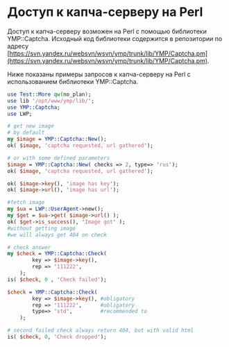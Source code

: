 # Доступ к капча-серверу на Perl

Доступ к капча-серверу возможен на Perl с помощью библиотеки YMP::Captcha. Исходный код библиотеки содержится в репозитории по адресу [https://svn.yandex.ru/websvn/wsvn/ymp/trunk/lib/YMP/Captcha.pm](https://svn.yandex.ru/websvn/wsvn/ymp/trunk/lib/YMP/Captcha.pm).

Ниже показаны примеры запросов к капча-серверу на Perl с использованием библиотеки YMP::Captcha.

```perl
use Test::More qw(no_plan);
use lib '/opt/www/ymp/lib/';
use YMP::Captcha;
use LWP;

# get new image
# by default
my $image = YMP::Captcha::New();
ok( $image, 'captcha requested, url gathered');

# or with some defined parameters
$image = YMP::Captcha::New( checks => 2, type=> 'rus');
ok( $image, 'captcha requested, url gathered');

ok( $image->key(), 'image has key');
ok( $image->url(), 'image has url');

#fetch image
my $ua = LWP::UserAgent->new();
my $get = $ua->get( $image->url() );
ok( $get->is_success(), 'Image got' );
#without getting image 
#we will always get 404 on check

# check answer
my $check = YMP::Captcha::Check(
        key => $image->key(),
        rep => '111222',
    );
is( $check, 0 , 'Check failed');

$check = YMP::Captcha::Check(
        key => $image->key(), #obligatory
        rep => '111222',      #obligatory
        type=> 'std',         #recommended to 
    );

# second failed check always return 404, but with valid html    
is( $check, 0, 'Check dropped');
```

